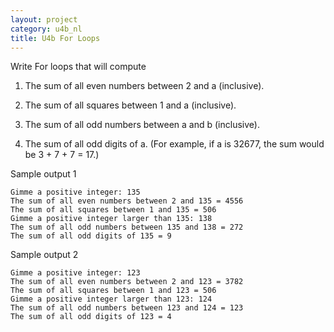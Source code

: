 ```yaml
---
layout: project
category: u4b_nl
title: U4b For Loops
---
```


Write For loops that will compute

1. The sum of all even numbers between 2 and a (inclusive).

1. The sum of all squares between 1 and a (inclusive).

1. The sum of all odd numbers between a and b (inclusive).

1. The sum of all odd digits of a. (For example, if a is 32677, the sum would be 3 + 7 + 7 = 17.)



Sample output 1
```
Gimme a positive integer: 135
The sum of all even numbers between 2 and 135 = 4556
The sum of all squares between 1 and 135 = 506
Gimme a positive integer larger than 135: 138
The sum of all odd numbers between 135 and 138 = 272
The sum of all odd digits of 135 = 9
```

Sample output 2
```
Gimme a positive integer: 123
The sum of all even numbers between 2 and 123 = 3782
The sum of all squares between 1 and 123 = 506
Gimme a positive integer larger than 123: 124
The sum of all odd numbers between 123 and 124 = 123
The sum of all odd digits of 123 = 4
```